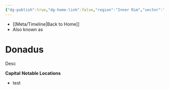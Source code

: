 ```yaml
---
{"dg-publish":true,"dg-home-link":false,"region":"Inner Rim","sector":"Bamula","system":"Donadus","grid":"J-13","aliases":[],"tags":["map","innerrim","bamula","planet","unfinished"],"permalink":"/navigational/donadus/","dgHomeLink":false,"dgPassFrontmatter":true}
---
```


- [[Meta/Timeline\|Back to Home]]
- Also known as 

# Donadus
Desc

**Capital** 
**Notable Locations**
- test
